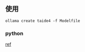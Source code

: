 ## 使用
```
ollama create taide4 -f Modelfile
```

### python
[ref](https://github.com/philschmid/deep-learning-pytorch-huggingface/blob/main/training/fine-tune-llms-in-2024-with-trl.ipynb)